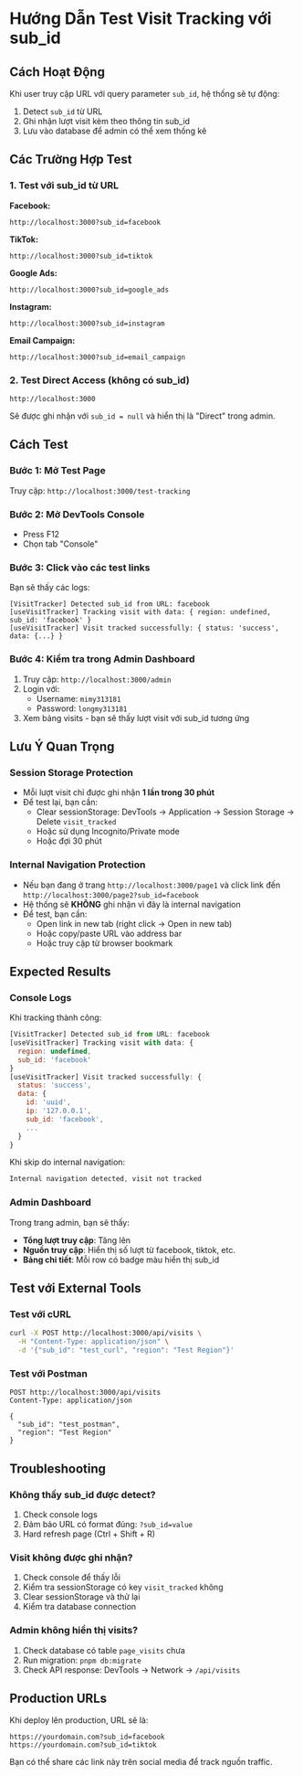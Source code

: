 # Hướng Dẫn Test Visit Tracking với sub_id

## Cách Hoạt Động

Khi user truy cập URL với query parameter `sub_id`, hệ thống sẽ tự động:
1. Detect `sub_id` từ URL
2. Ghi nhận lượt visit kèm theo thông tin sub_id
3. Lưu vào database để admin có thể xem thống kê

## Các Trường Hợp Test

### 1. Test với sub_id từ URL

**Facebook:**
```
http://localhost:3000?sub_id=facebook
```

**TikTok:**
```
http://localhost:3000?sub_id=tiktok
```

**Google Ads:**
```
http://localhost:3000?sub_id=google_ads
```

**Instagram:**
```
http://localhost:3000?sub_id=instagram
```

**Email Campaign:**
```
http://localhost:3000?sub_id=email_campaign
```

### 2. Test Direct Access (không có sub_id)

```
http://localhost:3000
```

Sẽ được ghi nhận với `sub_id = null` và hiển thị là "Direct" trong admin.

## Cách Test

### Bước 1: Mở Test Page
Truy cập: `http://localhost:3000/test-tracking`

### Bước 2: Mở DevTools Console
- Press F12
- Chọn tab "Console"

### Bước 3: Click vào các test links
Bạn sẽ thấy các logs:
```
[VisitTracker] Detected sub_id from URL: facebook
[useVisitTracker] Tracking visit with data: { region: undefined, sub_id: 'facebook' }
[useVisitTracker] Visit tracked successfully: { status: 'success', data: {...} }
```

### Bước 4: Kiểm tra trong Admin Dashboard
1. Truy cập: `http://localhost:3000/admin`
2. Login với:
   - Username: `mimy313181`
   - Password: `longmy313181`
3. Xem bảng visits - bạn sẽ thấy lượt visit với sub_id tương ứng

## Lưu Ý Quan Trọng

### Session Storage Protection
- Mỗi lượt visit chỉ được ghi nhận **1 lần trong 30 phút**
- Để test lại, bạn cần:
  - Clear sessionStorage: DevTools → Application → Session Storage → Delete `visit_tracked`
  - Hoặc sử dụng Incognito/Private mode
  - Hoặc đợi 30 phút

### Internal Navigation Protection
- Nếu bạn đang ở trang `http://localhost:3000/page1` và click link đến `http://localhost:3000/page2?sub_id=facebook`
- Hệ thống sẽ **KHÔNG** ghi nhận vì đây là internal navigation
- Để test, bạn cần:
  - Open link in new tab (right click → Open in new tab)
  - Hoặc copy/paste URL vào address bar
  - Hoặc truy cập từ browser bookmark

## Expected Results

### Console Logs
Khi tracking thành công:
```javascript
[VisitTracker] Detected sub_id from URL: facebook
[useVisitTracker] Tracking visit with data: { 
  region: undefined, 
  sub_id: 'facebook' 
}
[useVisitTracker] Visit tracked successfully: { 
  status: 'success', 
  data: { 
    id: 'uuid', 
    ip: '127.0.0.1', 
    sub_id: 'facebook',
    ... 
  } 
}
```

Khi skip do internal navigation:
```javascript
Internal navigation detected, visit not tracked
```

### Admin Dashboard
Trong trang admin, bạn sẽ thấy:
- **Tổng lượt truy cập**: Tăng lên
- **Nguồn truy cập**: Hiển thị số lượt từ facebook, tiktok, etc.
- **Bảng chi tiết**: Mỗi row có badge màu hiển thị sub_id

## Test với External Tools

### Test với cURL
```bash
curl -X POST http://localhost:3000/api/visits \
  -H "Content-Type: application/json" \
  -d '{"sub_id": "test_curl", "region": "Test Region"}'
```

### Test với Postman
```
POST http://localhost:3000/api/visits
Content-Type: application/json

{
  "sub_id": "test_postman",
  "region": "Test Region"
}
```

## Troubleshooting

### Không thấy sub_id được detect?
1. Check console logs
2. Đảm bảo URL có format đúng: `?sub_id=value`
3. Hard refresh page (Ctrl + Shift + R)

### Visit không được ghi nhận?
1. Check console để thấy lỗi
2. Kiểm tra sessionStorage có key `visit_tracked` không
3. Clear sessionStorage và thử lại
4. Kiểm tra database connection

### Admin không hiển thị visits?
1. Check database có table `page_visits` chưa
2. Run migration: `pnpm db:migrate`
3. Check API response: DevTools → Network → `/api/visits`

## Production URLs

Khi deploy lên production, URL sẽ là:
```
https://yourdomain.com?sub_id=facebook
https://yourdomain.com?sub_id=tiktok
```

Bạn có thể share các link này trên social media để track nguồn traffic.
